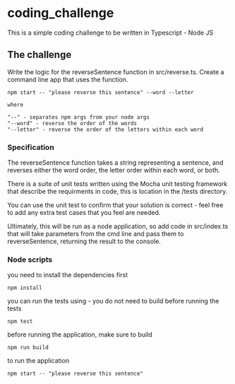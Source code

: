 # coding_challenge

This is a simple coding challenge to be written in Typescript - Node JS

## The challenge

Write the logic for the reverseSentence function in src/reverse.ts. Create a command line app that uses the function.

    npm start -- "please reverse this sentence" --word --letter

    where

    "--" - separates npm args from your node args
    "--word" - reverse the order of the words
    "--letter" - reverse the order of the letters within each word

### Specification

The reverseSentence function takes a string representing a sentence, and reverses either the word order, the letter order within each word, or both.

There is a suite of unit tests written using the Mocha unit testing framework that describe the requirments in code, this is location in the /tests directory.

You can use the unit test to confirm that your solution is correct - feel free to add any extra test cases that you feel are needed.

Ultimately, this will be run as a node application, so add code in src/index.ts that will take parameters from the cmd line and pass them to reverseSentence, returning the result to the console.

### Node scripts

you need to install the dependencies first

    npm install

you can run the tests using - you do not need to build before running the tests

    npm test

before running the application, make sure to build

    npm run build

to run the application

    npm start -- "please reverse this sentence"
